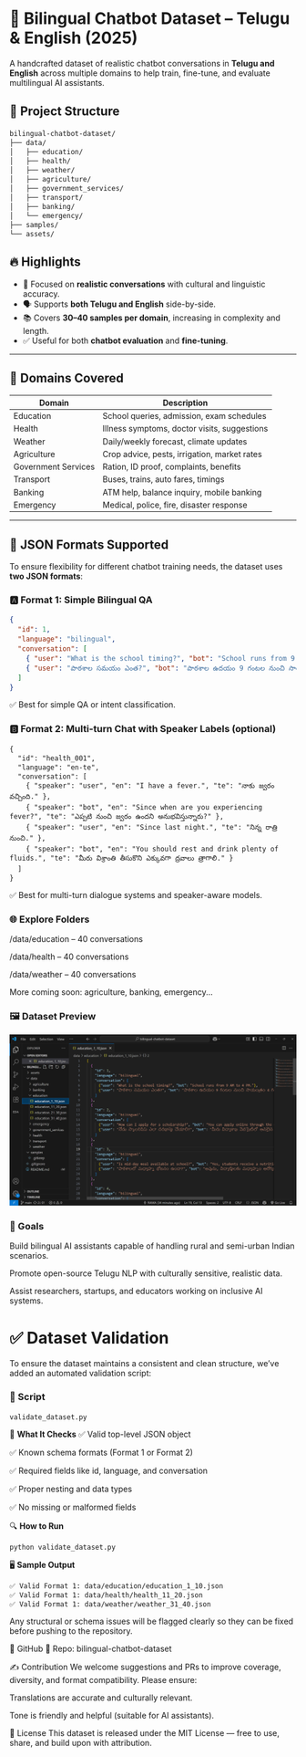 # 🧠 Bilingual Chatbot Dataset – Telugu & English (2025)

A handcrafted dataset of realistic chatbot conversations in **Telugu and English** across multiple domains to help train, fine-tune, and evaluate multilingual AI assistants.

## 📂 Project Structure
```
bilingual-chatbot-dataset/
├── data/
│   ├── education/
│   ├── health/
│   ├── weather/
│   ├── agriculture/
│   ├── government_services/
│   ├── transport/
│   ├── banking/
│   └── emergency/
├── samples/
└── assets/

```


## 🔥 Highlights

- 🎯 Focused on **realistic conversations** with cultural and linguistic accuracy.
- 🗣️ Supports **both Telugu and English** side-by-side.
- 📚 Covers **30–40 samples per domain**, increasing in complexity and length.
- ✅ Useful for both **chatbot evaluation** and **fine-tuning**.

---

## 🧾 Domains Covered

| Domain               | Description                                    |
|----------------------|------------------------------------------------|
| Education            | School queries, admission, exam schedules     |
| Health               | Illness symptoms, doctor visits, suggestions  |
| Weather              | Daily/weekly forecast, climate updates        |
| Agriculture          | Crop advice, pests, irrigation, market rates  |
| Government Services  | Ration, ID proof, complaints, benefits        |
| Transport            | Buses, trains, auto fares, timings            |
| Banking              | ATM help, balance inquiry, mobile banking     |
| Emergency            | Medical, police, fire, disaster response      |

---

## 🧱 JSON Formats Supported

To ensure flexibility for different chatbot training needs, the dataset uses **two JSON formats**:

### 🅰️ Format 1: Simple Bilingual QA

```json
{
  "id": 1,
  "language": "bilingual",
  "conversation": [
    { "user": "What is the school timing?", "bot": "School runs from 9 AM to 4 PM." },
    { "user": "పాఠశాల సమయం ఎంత?", "bot": "పాఠశాల ఉదయం 9 గంటల నుంచి సాయంత్రం 4 గంటల వరకు ఉంటుంది." }
  ]
}
```
✅ Best for simple QA or intent classification.

### 🅱️ Format 2: Multi-turn Chat with Speaker Labels (**optional**)
```
{
  "id": "health_001",
  "language": "en-te",
  "conversation": [
    { "speaker": "user", "en": "I have a fever.", "te": "నాకు జ్వరం వచ్చింది." },
    { "speaker": "bot", "en": "Since when are you experiencing fever?", "te": "ఎప్పటి నుంచి జ్వరం ఉందని అనుభవిస్తున్నారు?" },
    { "speaker": "user", "en": "Since last night.", "te": "నిన్న రాత్రి నుంచి." },
    { "speaker": "bot", "en": "You should rest and drink plenty of fluids.", "te": "మీరు విశ్రాంతి తీసుకొని ఎక్కువగా ద్రవాలు త్రాగాలి." }
  ]
}
```
✅ Best for multi-turn dialogue systems and speaker-aware models.


### 🌐 Explore Folders
/data/education – 40 conversations

/data/health – 40 conversations

/data/weather – 40 conversations

More coming soon: agriculture, banking, emergency...

### 🖼️ Dataset Preview

![Dataset Preview](assets/preview.png)



 ### 📌 Goals
Build bilingual AI assistants capable of handling rural and semi-urban Indian scenarios.

Promote open-source Telugu NLP with culturally sensitive, realistic data.

Assist researchers, startups, and educators working on inclusive AI systems.



# ✅ Dataset Validation

To ensure the dataset maintains a consistent and clean structure, we’ve added an automated validation script:

### 📂 Script
```
validate_dataset.py
```
 🧪 **What It Checks**
✅ Valid top-level JSON object

✅ Known schema formats (Format 1 or Format 2)

✅ Required fields like id, language, and conversation

✅ Proper nesting and data types

✅ No missing or malformed fields

🔍 **How to Run**
```
python validate_dataset.py
```
🖥️ **Sample Output**
```
✅ Valid Format 1: data/education/education_1_10.json
✅ Valid Format 1: data/health/health_11_20.json
✅ Valid Format 1: data/weather/weather_31_40.json
```
Any structural or schema issues will be flagged clearly so they can be fixed before pushing to the repository.



🔗 GitHub
📁 Repo: bilingual-chatbot-dataset

✍️ Contribution
We welcome suggestions and PRs to improve coverage, diversity, and format compatibility. Please ensure:

Translations are accurate and culturally relevant.

Tone is friendly and helpful (suitable for AI assistants).

📜 License
This dataset is released under the MIT License — free to use, share, and build upon with attribution.






